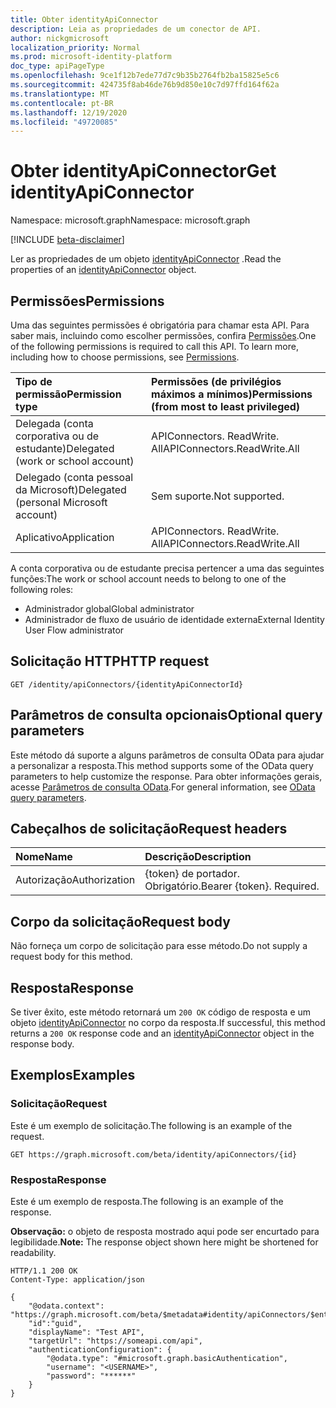 ```yaml
---
title: Obter identityApiConnector
description: Leia as propriedades de um conector de API.
author: nickgmicrosoft
localization_priority: Normal
ms.prod: microsoft-identity-platform
doc_type: apiPageType
ms.openlocfilehash: 9ce1f12b7ede77d7c9b35b2764fb2ba15825e5c6
ms.sourcegitcommit: 424735f8ab46de76b9d850e10c7d97ffd164f62a
ms.translationtype: MT
ms.contentlocale: pt-BR
ms.lasthandoff: 12/19/2020
ms.locfileid: "49720085"
---
```

# <a name="get-identityapiconnector"></a><span data-ttu-id="1c376-103">Obter identityApiConnector</span><span class="sxs-lookup"><span data-stu-id="1c376-103">Get identityApiConnector</span></span>

<span data-ttu-id="1c376-104">Namespace: microsoft.graph</span><span class="sxs-lookup"><span data-stu-id="1c376-104">Namespace: microsoft.graph</span></span>

[!INCLUDE [beta-disclaimer](../../includes/beta-disclaimer.md)]

<span data-ttu-id="1c376-105">Ler as propriedades de um objeto [identityApiConnector](../resources/identityapiconnector.md) .</span><span class="sxs-lookup"><span data-stu-id="1c376-105">Read the properties of an [identityApiConnector](../resources/identityapiconnector.md) object.</span></span>

## <a name="permissions"></a><span data-ttu-id="1c376-106">Permissões</span><span class="sxs-lookup"><span data-stu-id="1c376-106">Permissions</span></span>

<span data-ttu-id="1c376-p101">Uma das seguintes permissões é obrigatória para chamar esta API. Para saber mais, incluindo como escolher permissões, confira [Permissões](/graph/permissions-reference).</span><span class="sxs-lookup"><span data-stu-id="1c376-p101">One of the following permissions is required to call this API. To learn more, including how to choose permissions, see [Permissions](/graph/permissions-reference).</span></span>

| <span data-ttu-id="1c376-109">Tipo de permissão</span><span class="sxs-lookup"><span data-stu-id="1c376-109">Permission type</span></span>                        | <span data-ttu-id="1c376-110">Permissões (de privilégios máximos a mínimos)</span><span class="sxs-lookup"><span data-stu-id="1c376-110">Permissions (from most to least privileged)</span></span> |
| :------------------------------------- | :------------------------------------------ |
| <span data-ttu-id="1c376-111">Delegada (conta corporativa ou de estudante)</span><span class="sxs-lookup"><span data-stu-id="1c376-111">Delegated (work or school account)</span></span>     | <span data-ttu-id="1c376-112">APIConnectors. ReadWrite. All</span><span class="sxs-lookup"><span data-stu-id="1c376-112">APIConnectors.ReadWrite.All</span></span> |
| <span data-ttu-id="1c376-113">Delegado (conta pessoal da Microsoft)</span><span class="sxs-lookup"><span data-stu-id="1c376-113">Delegated (personal Microsoft account)</span></span> | <span data-ttu-id="1c376-114">Sem suporte.</span><span class="sxs-lookup"><span data-stu-id="1c376-114">Not supported.</span></span>  |
| <span data-ttu-id="1c376-115">Aplicativo</span><span class="sxs-lookup"><span data-stu-id="1c376-115">Application</span></span>                            | <span data-ttu-id="1c376-116">APIConnectors. ReadWrite. All</span><span class="sxs-lookup"><span data-stu-id="1c376-116">APIConnectors.ReadWrite.All</span></span> |

<span data-ttu-id="1c376-117">A conta corporativa ou de estudante precisa pertencer a uma das seguintes funções:</span><span class="sxs-lookup"><span data-stu-id="1c376-117">The work or school account needs to belong to one of the following roles:</span></span>

* <span data-ttu-id="1c376-118">Administrador global</span><span class="sxs-lookup"><span data-stu-id="1c376-118">Global administrator</span></span>
* <span data-ttu-id="1c376-119">Administrador de fluxo de usuário de identidade externa</span><span class="sxs-lookup"><span data-stu-id="1c376-119">External Identity User Flow administrator</span></span>

## <a name="http-request"></a><span data-ttu-id="1c376-120">Solicitação HTTP</span><span class="sxs-lookup"><span data-stu-id="1c376-120">HTTP request</span></span>

<!-- {
  "blockType": "ignored"
}
-->

``` http
GET /identity/apiConnectors/{identityApiConnectorId}
```

## <a name="optional-query-parameters"></a><span data-ttu-id="1c376-121">Parâmetros de consulta opcionais</span><span class="sxs-lookup"><span data-stu-id="1c376-121">Optional query parameters</span></span>
<span data-ttu-id="1c376-122">Este método dá suporte a alguns parâmetros de consulta OData para ajudar a personalizar a resposta.</span><span class="sxs-lookup"><span data-stu-id="1c376-122">This method supports some of the OData query parameters to help customize the response.</span></span> <span data-ttu-id="1c376-123">Para obter informações gerais, acesse [Parâmetros de consulta OData](/graph/query-parameters).</span><span class="sxs-lookup"><span data-stu-id="1c376-123">For general information, see [OData query parameters](/graph/query-parameters).</span></span>

## <a name="request-headers"></a><span data-ttu-id="1c376-124">Cabeçalhos de solicitação</span><span class="sxs-lookup"><span data-stu-id="1c376-124">Request headers</span></span>
|<span data-ttu-id="1c376-125">Nome</span><span class="sxs-lookup"><span data-stu-id="1c376-125">Name</span></span>|<span data-ttu-id="1c376-126">Descrição</span><span class="sxs-lookup"><span data-stu-id="1c376-126">Description</span></span>|
|:---|:---|
|<span data-ttu-id="1c376-127">Autorização</span><span class="sxs-lookup"><span data-stu-id="1c376-127">Authorization</span></span>|<span data-ttu-id="1c376-p103">{token} de portador. Obrigatório.</span><span class="sxs-lookup"><span data-stu-id="1c376-p103">Bearer {token}. Required.</span></span>|

## <a name="request-body"></a><span data-ttu-id="1c376-130">Corpo da solicitação</span><span class="sxs-lookup"><span data-stu-id="1c376-130">Request body</span></span>
<span data-ttu-id="1c376-131">Não forneça um corpo de solicitação para esse método.</span><span class="sxs-lookup"><span data-stu-id="1c376-131">Do not supply a request body for this method.</span></span>

## <a name="response"></a><span data-ttu-id="1c376-132">Resposta</span><span class="sxs-lookup"><span data-stu-id="1c376-132">Response</span></span>

<span data-ttu-id="1c376-133">Se tiver êxito, este método retornará um `200 OK` código de resposta e um objeto [identityApiConnector](../resources/identityapiconnector.md) no corpo da resposta.</span><span class="sxs-lookup"><span data-stu-id="1c376-133">If successful, this method returns a `200 OK` response code and an [identityApiConnector](../resources/identityapiconnector.md) object in the response body.</span></span>

## <a name="examples"></a><span data-ttu-id="1c376-134">Exemplos</span><span class="sxs-lookup"><span data-stu-id="1c376-134">Examples</span></span>

### <a name="request"></a><span data-ttu-id="1c376-135">Solicitação</span><span class="sxs-lookup"><span data-stu-id="1c376-135">Request</span></span>

<span data-ttu-id="1c376-136">Este é um exemplo de solicitação.</span><span class="sxs-lookup"><span data-stu-id="1c376-136">The following is an example of the request.</span></span>

<!-- {
  "blockType": "request",
  "name": "get_identityapiconnector"
}
-->

``` http
GET https://graph.microsoft.com/beta/identity/apiConnectors/{id}
```

### <a name="response"></a><span data-ttu-id="1c376-137">Resposta</span><span class="sxs-lookup"><span data-stu-id="1c376-137">Response</span></span>

<span data-ttu-id="1c376-138">Este é um exemplo de resposta.</span><span class="sxs-lookup"><span data-stu-id="1c376-138">The following is an example of the response.</span></span>

<span data-ttu-id="1c376-139">**Observação:** o objeto de resposta mostrado aqui pode ser encurtado para legibilidade.</span><span class="sxs-lookup"><span data-stu-id="1c376-139">**Note:** The response object shown here might be shortened for readability.</span></span>

<!-- {
  "blockType": "response",
  "truncated": true,
  "@odata.type": "microsoft.graph.identityApiConnector",
}
-->

``` http
HTTP/1.1 200 OK
Content-Type: application/json

{
    "@odata.context": "https://graph.microsoft.com/beta/$metadata#identity/apiConnectors/$entity",
    "id":"guid",
    "displayName": "Test API",
    "targetUrl": "https://someapi.com/api",
    "authenticationConfiguration": {
        "@odata.type": "#microsoft.graph.basicAuthentication",
        "username": "<USERNAME>",
        "password": "******"
    }
}
```
